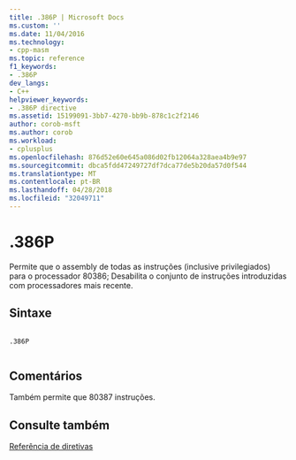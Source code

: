 ```yaml
---
title: .386P | Microsoft Docs
ms.custom: ''
ms.date: 11/04/2016
ms.technology:
- cpp-masm
ms.topic: reference
f1_keywords:
- .386P
dev_langs:
- C++
helpviewer_keywords:
- .386P directive
ms.assetid: 15199091-3bb7-4270-bb9b-878c1c2f2146
author: corob-msft
ms.author: corob
ms.workload:
- cplusplus
ms.openlocfilehash: 876d52e60e645a086d02fb12064a328aea4b9e97
ms.sourcegitcommit: dbca5fdd47249727df7dca77de5b20da57d0f544
ms.translationtype: MT
ms.contentlocale: pt-BR
ms.lasthandoff: 04/28/2018
ms.locfileid: "32049711"
---
```

# <a name="386p"></a>.386P
Permite que o assembly de todas as instruções (inclusive privilegiados) para o processador 80386; Desabilita o conjunto de instruções introduzidas com processadores mais recente.  
  
## <a name="syntax"></a>Sintaxe  
  
```  
  
.386P  
  
```  
  
## <a name="remarks"></a>Comentários  
 Também permite que 80387 instruções.  
  
## <a name="see-also"></a>Consulte também  
 [Referência de diretivas](../../assembler/masm/directives-reference.md)